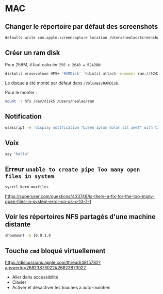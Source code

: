 MAC
===

Changer le répertoire par défaut des screenshots
------------------------------------------------

```bash
defaults write com.apple.screencapture location /Users/neolao/Screenshots
```

Créer un ram disk
-----------------

Pour 256M, il faut calculer `256 x 2048 = 524288`:

```bash
diskutil erasevolume HFS+ 'RAMDisk' `hdiutil attach -nomount ram://524288`
```

Le disque a été monté par défaut dans `/Volumes/RAMDisk`.

Pour le monter :

```bash
mount -t hfs /dev/disk5 /Users/neolao/ram
```


Notification
------------

```bash
osascript -e 'display notification "Lorem ipsum dolor sit amet" with title "Title"'
```


Voix
----

```bash
say "hello"
```


Erreur `unable to create pipe Too many open files in system`
------------------------------------------------------------

```bash
sysctl kern.maxfiles
```

https://superuser.com/questions/433746/is-there-a-fix-for-the-too-many-open-files-in-system-error-on-os-x-10-7-1


Voir les répertoires NFS partagés d'une machine distante
--------------------------------------------------------

```bash
showmount -e 10.0.1.8
```

Touche `cmd` bloqué virtuellement
---------------------------------

https://discussions.apple.com/thread/4815782?answerId=26823873022#26823873022

- Aller dans accessibilité
- Clavier
- Activer et désactiver les touches à auto-maintien
